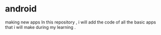 # android
making new apps
In this repository , i will add the code of all the basic apps that i will make during my learning .

